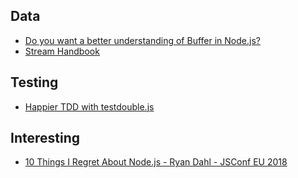 ## Data

- [Do you want a better understanding of Buffer in Node.js?](https://medium.freecodecamp.org/do-you-want-a-better-understanding-of-buffer-in-node-js-check-this-out-2e29de2968e8)
- [Stream Handbook](https://github.com/substack/stream-handbook)

## Testing

- [Happier TDD with testdouble.js](https://vimeo.com/169413322)

## Interesting

- [10 Things I Regret About Node.js - Ryan Dahl - JSConf EU 2018](https://www.youtube.com/watch?v=M3BM9TB-8yA)
